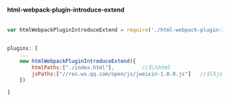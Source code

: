 #### html-webpack-plugin-introduce-extend

```webpack.config.js

var htmlWebpackPluginIntroduceExtend = require('./html-webpack-plugin-introduce-extend');


plugins: [
    ...
    new htmlWebpackPluginIntroduceExtend({ 
        htmlPaths:["./index.html"],         //引入html
        jsPaths:["//res.wx.qq.com/open/js/jweixin-1.0.0.js"]   //引入js
    })

]